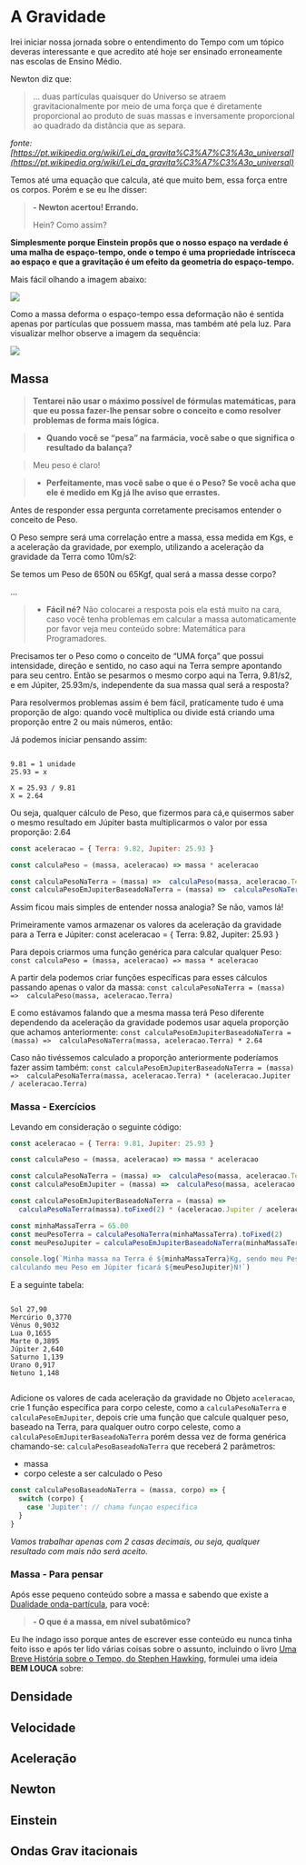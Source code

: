 # A Gravidade

Irei iniciar nossa jornada sobre o entendimento do Tempo com um tópico deveras interessante e que acredito até hoje ser ensinado erroneamente nas escolas de Ensino Médio.

Newton diz que: 

> ... duas partículas quaisquer do Universo se atraem gravitacionalmente por meio de uma força que é diretamente proporcional ao produto de suas massas e inversamente proporcional ao quadrado da distância que as separa.

*fonte: [https://pt.wikipedia.org/wiki/Lei_da_gravita%C3%A7%C3%A3o_universal](https://pt.wikipedia.org/wiki/Lei_da_gravita%C3%A7%C3%A3o_universal)*

Temos até uma equação que calcula, até que muito bem, essa força entre os corpos. Porém e se eu lhe disser:

> **- Newton acertou! Errando.**
>
> Hein? Como assim?

**Simplesmente porque Einstein propôs que o nosso espaço na verdade é uma malha de espaço-tempo, onde o tempo é uma propriedade intrísceca ao espaço e que a gravitação é um efeito da geometria do espaço-tempo.**

Mais fácil olhando a imagem abaixo:

![](http://cftc.cii.fc.ul.pt/PRISMA/capitulos/capitulo1/modulo4/images/curva-sol.png)

Como a massa deforma o espaço-tempo essa deformação não é sentida apenas por partículas que possuem massa, mas também até pela luz. Para visualizar melhor observe a imagem da sequência:

![](http://cftc.cii.fc.ul.pt/PRISMA/capitulos/capitulo1/modulo4/images/def-luz.jpg)

## Massa

> **Tentarei não usar o máximo possível de fórmulas matemáticas, para que eu possa fazer-lhe pensar sobre o conceito e como resolver problemas de forma mais lógica.**






> - **Quando você se “pesa” na farmácia, você sabe o que significa o resultado da balança?**

> Meu peso é claro!

> - **Perfeitamente, mas você sabe o que é o Peso? Se você acha que ele é medido em Kg já lhe aviso que errastes.**

Antes de responder essa pergunta corretamente precisamos entender o conceito de Peso.  

O Peso sempre será uma correlação entre a massa, essa medida em Kgs, e a aceleração da gravidade, por exemplo, utilizando a aceleração da gravidade da Terra como 10m/s2:

Se temos um Peso de 650N ou 65Kgf, qual será a massa desse corpo?

…

> - **Fácil né?** Não colocarei a resposta pois ela está muito na cara, caso você tenha problemas em calcular a massa automaticamente por favor veja meu conteúdo sobre: Matemática para Programadores.

Precisamos ter o Peso como o conceito de “UMA força” que possui intensidade, direção e sentido, no caso aqui na Terra sempre apontando para seu centro. Então se pesarmos o mesmo corpo aqui na Terra, 9.81/s2, e em Júpiter, 25.93m/s, independente da sua massa qual será a resposta?

Para resolvermos problemas assim é bem fácil, praticamente tudo é uma proporção de algo: quando você multiplica ou divide está criando uma proporção entre 2 ou mais números, então:

Já podemos iniciar pensando assim:

```

9.81 = 1 unidade
25.93 = x

X = 25.93 / 9.81
X = 2.64

```

Ou seja, qualquer cálculo de Peso, que fizermos para cá,e quisermos saber o mesmo resultado em Júpiter basta multiplicarmos o valor por essa proporção: 2.64

```js
const aceleracao = { Terra: 9.82, Jupiter: 25.93 }

const calculaPeso = (massa, aceleracao) => massa * aceleracao

const calculaPesoNaTerra = (massa) =>  calculaPeso(massa, aceleracao.Terra)
const calculaPesoEmJupiterBaseadoNaTerra = (massa) =>  calculaPesoNaTerra(massa, aceleracao.Terra) * 2.64

```

Assim ficou mais simples de entender nossa analogia? Se não, vamos lá!

Primeiramente vamos armazenar os valores da aceleração da gravidade para a Terra e Júpiter: 
const aceleracao = { Terra: 9.82, Jupiter: 25.93 }

Para depois criarmos uma função genérica para calcular qualquer Peso:
`const calculaPeso = (massa, aceleracao) => massa * aceleracao`

A partir dela podemos criar funções específicas para esses cálculos passando apenas o valor da massa:
`const calculaPesoNaTerra = (massa) =>  calculaPeso(massa, aceleracao.Terra)`

E como estávamos falando que a mesma massa terá Peso diferente dependendo da aceleração da gravidade podemos usar aquela proporção que achamos anteriormente:
`const calculaPesoEmJupiterBaseadoNaTerra = (massa) =>  calculaPesoNaTerra(massa, aceleracao.Terra) * 2.64`

Caso não tivéssemos calculado a proporção anteriormente poderíamos fazer assim também:
`const calculaPesoEmJupiterBaseadoNaTerra = (massa) =>  calculaPesoNaTerra(massa, aceleracao.Terra) * (aceleracao.Jupiter / aceleracao.Terra)`


### Massa - Exercícios

Levando em consideração o seguinte código:

```js
const aceleracao = { Terra: 9.81, Jupiter: 25.93 }

const calculaPeso = (massa, aceleracao) => massa * aceleracao

const calculaPesoNaTerra = (massa) =>  calculaPeso(massa, aceleracao.Terra)
const calculaPesoEmJupiter = (massa) =>  calculaPeso(massa, aceleracao.Jupiter)

const calculaPesoEmJupiterBaseadoNaTerra = (massa) =>  
  calculaPesoNaTerra(massa).toFixed(2) * (aceleracao.Jupiter / aceleracao.Terra).toFixed(2)

const minhaMassaTerra = 65.00
const meuPesoTerra = calculaPesoNaTerra(minhaMassaTerra).toFixed(2)
const meuPesoJupiter = calculaPesoEmJupiterBaseadoNaTerra(minhaMassaTerra).toFixed(2)

console.log(`Minha massa na Terra é ${minhaMassaTerra}Kg, sendo meu Peso ${meuPesoTerra}N, 
calculando meu Peso em Júpiter ficará ${meuPesoJupiter}N!`) 

``` 

E a seguinte tabela:

```

Sol 27,90
Mercúrio 0,3770 
Vênus 0,9032 
Lua 0,1655 
Marte 0,3895 
Júpiter 2,640 
Saturno 1,139 
Urano 0,917 
Netuno 1,148 


```

Adicione os valores de cada aceleração da gravidade no Objeto `aceleracao`, crie 1 função específica para corpo celeste, como a `calculaPesoNaTerra` e `calculaPesoEmJupiter`, depois crie uma função que calcule qualquer peso, baseado na Terra, para qualquer outro corpo celeste, como a `calculaPesoEmJupiterBaseadoNaTerra` porém dessa vez de forma genérica chamando-se: `calculaPesoBaseadoNaTerra` que receberá 2 parâmetros:

- massa
- corpo celeste a ser calculado o Peso

```js
const calculaPesoBaseadoNaTerra = (massa, corpo) => {
  switch (corpo) {
    case 'Jupiter': // chama funçao específica
  }
}
```

*Vamos trabalhar apenas com 2 casas decimais, ou seja, qualquer resultado com mais não será aceito.*

### Massa - Para pensar

Após esse pequeno conteúdo sobre a massa e sabendo que existe a [Dualidade onda-partícula](https://pt.wikipedia.org/wiki/Dualidade_onda-corp%C3%BAsculo), para você:

> **- O que é a massa, em nível subatômico?**

Eu lhe indago isso porque antes de escrever esse conteúdo eu nunca tinha feito isso e após ter lido várias coisas sobre o assunto, incluindo o livro [Uma Breve História sobre o Tempo, do Stephen Hawking](), formulei uma ideia **BEM LOUCA** sobre:

> 



## Densidade

## Velocidade

## Aceleração


## Newton

## Einstein

## Ondas Grav  itacionais
